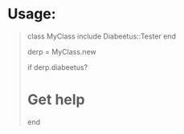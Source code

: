 # Usage:

> class MyClass
>   include Diabeetus::Tester
> end
> 
> derp = MyClass.new
> 
> if derp.diabeetus?
>   # Get help
> end

